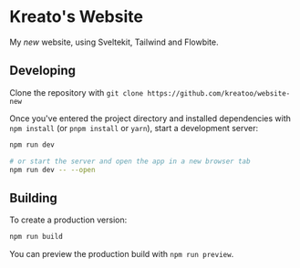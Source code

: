 # Kreato's Website

My *new* website, using Sveltekit, Tailwind and Flowbite.

## Developing

Clone the repository with `git clone https://github.com/kreatoo/website-new`

Once you've entered the project directory and installed dependencies with `npm install` (or `pnpm install` or `yarn`), start a development server:

```bash
npm run dev

# or start the server and open the app in a new browser tab
npm run dev -- --open
```

## Building

To create a production version:

```bash
npm run build
```

You can preview the production build with `npm run preview`.
